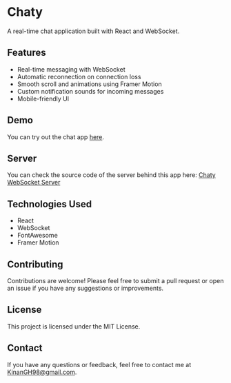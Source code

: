 # Chaty

A real-time chat application built with React and WebSocket.

## Features

- Real-time messaging with WebSocket
- Automatic reconnection on connection loss
- Smooth scroll and animations using Framer Motion
- Custom notification sounds for incoming messages
- Mobile-friendly UI

## Demo

You can try out the chat app [here](https://kinangh98.github.io/react-apps/chat-app).

## Server

You can check the source code of the server behind this app here: [Chaty WebSocket Server](https://github.com/KinanGH98/chat-app-websocket-server)

## Technologies Used

- React
- WebSocket
- FontAwesome
- Framer Motion

## Contributing
Contributions are welcome! Please feel free to submit a pull request or open an issue if you have any suggestions or improvements.

## License
This project is licensed under the MIT License.

## Contact
If you have any questions or feedback, feel free to contact me at KinanGH98@gmail.com.
